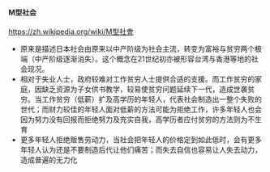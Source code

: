 #### M型社会
https://zh.wikipedia.org/wiki/M型社會
- 原来是描述日本社会由原来以中产阶级为社会主流，转变为富裕与贫穷两个极端（中产阶级逐渐消失）。这个概念在21世纪初亦被形容台湾与香港等地的社会现况。
- 相对于失业人士，政府较难对工作贫穷人士提供合适的支援。而工作贫穷的家庭，因缺乏资源为子女供书教学，较易使贫穷问题延续下一代，造成世袭贫穷。当工作贫穷（低薪）扩及高学历的年轻人，代表社会制造出一整个失败的世代；而财力较佳的年轻人面对低薪的方法可能为拒绝工作，许多年轻人也会因为努力没有回报而拒绝努力及充实自我，高学历者应付贫穷的方法则为不生育
- 更多年轻人拒绝贩售劳动力，当社会把年轻人的价格定到如此低时，会有更多年轻人认为还是不要制造后代让他们痛苦；而失去自信也容易让人失去动力，造成普遍的无力化
